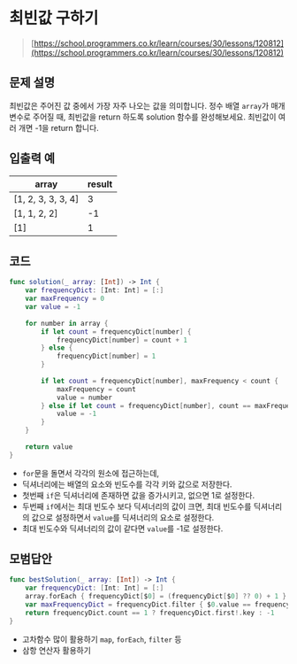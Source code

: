 # 최빈값 구하기

> [https://school.programmers.co.kr/learn/courses/30/lessons/120812](https://school.programmers.co.kr/learn/courses/30/lessons/120812)   


## 문제 설명

최빈값은 주어진 값 중에서 가장 자주 나오는 값을 의미합니다. 정수 배열 `array`가 매개변수로 주어질 때, 최빈값을 return 하도록 solution 함수를 완성해보세요. 최빈값이 여러 개면 -1을 return 합니다.

## 입출력 예

|array|result|
|---|---|
|[1, 2, 3, 3, 3, 4]|3|
|[1, 1, 2, 2]|-1|
|[1]|1|

## 코드

```swift
func solution(_ array: [Int]) -> Int {
    var frequencyDict: [Int: Int] = [:]
    var maxFrequency = 0
    var value = -1
    
    for number in array {
        if let count = frequencyDict[number] {
            frequencyDict[number] = count + 1
        } else {
            frequencyDict[number] = 1
        }
        
        if let count = frequencyDict[number], maxFrequency < count {
            maxFrequency = count
            value = number
        } else if let count = frequencyDict[number], count == maxFrequency {
            value = -1
        }
    }
    
    return value
}
```

- `for`문을 돌면서 각각의 원소에 접근하는데,
- 딕셔너리에는 배열의 요소와 빈도수를 각각 키와 값으로 저장한다.
- 첫번째 `if`은 딕셔너리에 존재하면 값을 증가시키고, 없으면 1로 설정한다.
- 두번째 `if`에서는 최대 빈도수 보다 딕셔너리의 값이 크면, 최대 빈도수를 딕셔너리의 값으로 설정하면서 `value`를 딕셔너리의 요소로 설정한다.
- 최대 빈도수와 딕셔너리의 값이 같다면 `value`를 -1로 설정한다.

## 모범답안

```swift
func bestSolution(_ array: [Int]) -> Int {
    var frequencyDict: [Int: Int] = [:]
    array.forEach { frequencyDict[$0] = (frequencyDict[$0] ?? 0) + 1 }
    var maxFrequencyDict = frequencyDict.filter { $0.value == frequencyDict.values.max() }
    return frequencyDict.count == 1 ? frequencyDict.first!.key : -1
}
```

- 고차함수 많이 활용하기 `map`, `forEach`, `filter` 등
- 삼항 연산자 활용하기